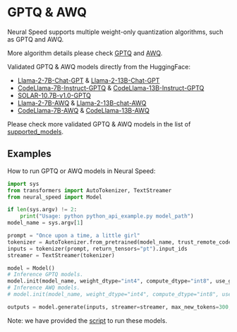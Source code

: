 GPTQ & AWQ
=======

Neural Speed supports multiple weight-only quantization algorithms, such as GPTQ and AWQ.

More algorithm details please check [GPTQ](https://arxiv.org/abs/2210.17323) and [AWQ](https://arxiv.org/abs/2306.00978).

Validated GPTQ & AWQ models directly from the HuggingFace:
* [Llama-2-7B-Chat-GPT](https://huggingface.co/TheBloke/Llama-2-7B-Chat-GPTQ) & [Llama-2-13B-Chat-GPT](https://huggingface.co/TheBloke/Llama-2-7B-Chat-GPTQ)
* [CodeLlama-7B-Instruct-GPTQ](https://huggingface.co/TheBloke/CodeLlama-7B-Instruct-GPTQ) & [CodeLlama-13B-Instruct-GPTQ](https://huggingface.co/TheBloke/CodeLlama-13B-Instruct-GPTQ)
* [SOLAR-10.7B-v1.0-GPTQ](https://huggingface.co/TheBloke/SOLAR-10.7B-v1.0-GPTQ)
* [Llama-2-7B-AWQ](https://huggingface.co/TheBloke/Llama-2-7B-AWQ) & [Llama-2-13B-chat-AWQ](https://huggingface.co/TheBloke/Llama-2-13B-chat-AWQ)
* [CodeLlama-7B-AWQ](https://huggingface.co/TheBloke/CodeLlama-7B-AWQ) & [CodeLlama-13B-AWQ](https://huggingface.co/TheBloke/CodeLlama-13B-AWQ)

Please check more validated GPTQ & AWQ models in the list of [supported_models](./docs/supported_models.md).

## Examples

How to run GPTQ or AWQ models in Neural Speed:
```python
import sys
from transformers import AutoTokenizer, TextStreamer
from neural_speed import Model

if len(sys.argv) != 2:
    print("Usage: python python_api_example.py model_path")
model_name = sys.argv[1]

prompt = "Once upon a time, a little girl"
tokenizer = AutoTokenizer.from_pretrained(model_name, trust_remote_code=True)
inputs = tokenizer(prompt, return_tensors="pt").input_ids
streamer = TextStreamer(tokenizer)

model = Model()
# Inference GPTQ models.
model.init(model_name, weight_dtype="int4", compute_dtype="int8", use_gptq=True)
# Inference AWQ models.
# model.init(model_name, weight_dtype="int4", compute_dtype="int8", use_awq=True)

outputs = model.generate(inputs, streamer=streamer, max_new_tokens=300, do_sample=True)
```

Note: we have provided the [script](../scripts/python_api_example.py) to run these models.
